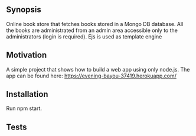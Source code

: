## Synopsis
Online book store that fetches books stored in a Mongo DB database. All the books are administrated from an admin area accessible  only to the administrators (login is required). Ejs is used as template engine


## Motivation
A simple project that shows how to build a web app using only node.js. The app can be found here: https://evening-bayou-37419.herokuapp.com/


## Installation
Run npm start.


## Tests






